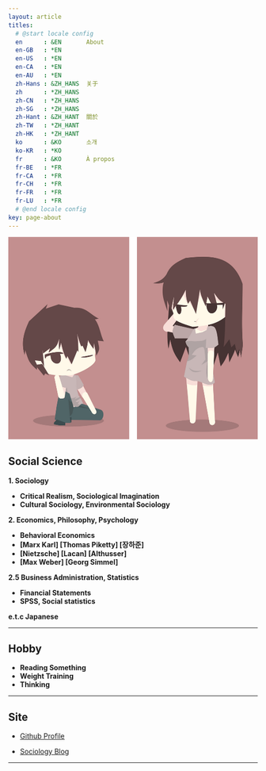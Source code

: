 ```yaml
---
layout: article
titles:
  # @start locale config
  en      : &EN       About
  en-GB   : *EN
  en-US   : *EN
  en-CA   : *EN
  en-AU   : *EN
  zh-Hans : &ZH_HANS  关于
  zh      : *ZH_HANS
  zh-CN   : *ZH_HANS
  zh-SG   : *ZH_HANS
  zh-Hant : &ZH_HANT  關於
  zh-TW   : *ZH_HANT
  zh-HK   : *ZH_HANT
  ko      : &KO       소개
  ko-KR   : *KO
  fr      : &KO       À propos
  fr-BE   : *FR
  fr-CA   : *FR
  fr-CH   : *FR
  fr-FR   : *FR
  fr-LU   : *FR
  # @end locale config
key: page-about
---
```


<img class="image image--xl" src="\INTP.png"/>


## Social Science

**1. Sociology**  
  - **Critical Realism, Sociological Imagination**
  - **Cultural Sociology, Environmental Sociology**

**2. Economics, Philosophy, Psychology**  
  - **Behavioral Economics**
  - **[Marx Karl] [Thomas Piketty] [장하준]**
  - **[Nietzsche] [Lacan] [Althusser]**
  - **[Max Weber] [Georg Simmel]**

**2.5 Business Administration, Statistics**  
  - **Financial Statements**
  - **SPSS, Social statistics**

**e.t.c Japanese**

---

## Hobby    

+ **Reading Something**
+ **Weight Training**
+ **Thinking**


---


## Site    

+ [Github Profile](https://github.com/dongsub-joung)       
  
+ [Sociology Blog](https://intp-sociology.tistory.com/)




---

